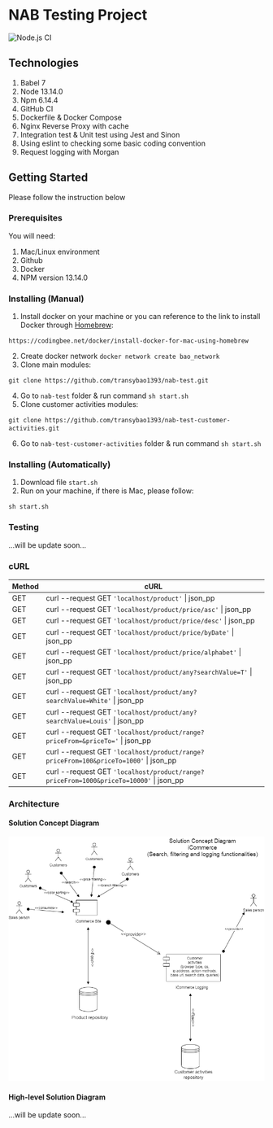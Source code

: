 
# NAB Testing Project
![Node.js CI](https://github.com/transybao1393/nab-test/workflows/Node.js%20CI/badge.svg?branch=master)

## Technologies
1. Babel 7
2. Node 13.14.0
3. Npm 6.14.4
4. GitHub CI
5. Dockerfile & Docker Compose
6. Nginx Reverse Proxy with cache
7. Integration test & Unit test using Jest and Sinon
8. Using eslint to checking some basic coding convention
9. Request logging with Morgan

## Getting Started 
Please follow the instruction below

### Prerequisites
You will need:
1. Mac/Linux environment
2. Github
3. Docker
4. NPM version 13.14.0

### Installing (Manual)
1. Install docker on your machine or you can reference to the link to install Docker through [Homebrew](https://docs.brew.sh/Installation):
```
https://codingbee.net/docker/install-docker-for-mac-using-homebrew
```
2. Create docker network `docker network create bao_network`
3. Clone main modules:
```
git clone https://github.com/transybao1393/nab-test.git
```
4. Go to `nab-test` folder & run command `sh start.sh`
5. Clone customer activities modules:
```
git clone https://github.com/transybao1393/nab-test-customer-activities.git
```
6. Go to `nab-test-customer-activities` folder & run command `sh start.sh`

### Installing (Automatically)
1. Download file `start.sh`
2. Run on your machine, if there is Mac, please follow:
```
sh start.sh
```

### Testing
...will be update soon...

### cURL
Method | cURL
-------|-----
GET | curl --request GET `'localhost/product'` &#124; json_pp
GET | curl --request GET `'localhost/product/price/asc'` &#124; json_pp
GET | curl --request GET `'localhost/product/price/desc'` &#124; json_pp
GET | curl --request GET `'localhost/product/price/byDate'` &#124; json_pp
GET | curl --request GET `'localhost/product/price/alphabet'` &#124; json_pp
GET | curl --request GET `'localhost/product/any?searchValue=T'` &#124; json_pp
GET | curl --request GET `'localhost/product/any?searchValue=White'` &#124; json_pp
GET | curl --request GET `'localhost/product/any?searchValue=Louis'` &#124; json_pp
GET | curl --request GET `'localhost/product/range?priceFrom=&priceTo='` &#124; json_pp
GET | curl --request GET `'localhost/product/range?priceFrom=100&priceTo=1000'` &#124; json_pp
GET | curl --request GET `'localhost/product/range?priceFrom=1000&priceTo=10000'` &#124; json_pp

### Architecture

#### Solution Concept Diagram
![Solution concept](./presentation/solution-concepts.png)

#### High-level Solution Diagram
...will be update soon...